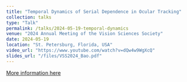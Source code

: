 ```yaml
---
title: "Temporal Dynamics of Serial Dependence in Ocular Tracking"
collection: talks
type: "Talk"
permalink: /talks/2024-05-19-temporal-dynamics
venue: "2024 Annual Meeting of the Vision Sciences Society"
date: 2024-05-19
location: "St. Petersburg, Florida, USA"
video_url: "https://www.youtube.com/watch?v=dQw4w9WgXcQ"
slides_url: "/files/VSS2024_Bao.pdf"
---
```


[More information here](http://exampleurl.com)

